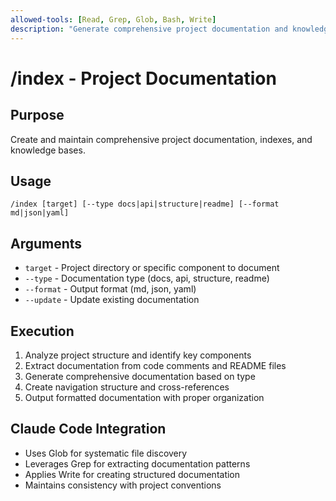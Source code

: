 ```yaml
---
allowed-tools: [Read, Grep, Glob, Bash, Write]
description: "Generate comprehensive project documentation and knowledge base"
---
```


# /index - Project Documentation

## Purpose
Create and maintain comprehensive project documentation, indexes, and knowledge bases.

## Usage
```
/index [target] [--type docs|api|structure|readme] [--format md|json|yaml]
```

## Arguments
- `target` - Project directory or specific component to document
- `--type` - Documentation type (docs, api, structure, readme)
- `--format` - Output format (md, json, yaml)
- `--update` - Update existing documentation

## Execution
1. Analyze project structure and identify key components
2. Extract documentation from code comments and README files
3. Generate comprehensive documentation based on type
4. Create navigation structure and cross-references
5. Output formatted documentation with proper organization

## Claude Code Integration
- Uses Glob for systematic file discovery
- Leverages Grep for extracting documentation patterns
- Applies Write for creating structured documentation
- Maintains consistency with project conventions